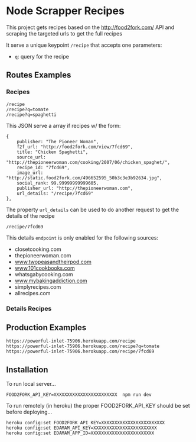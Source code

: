 # Node Scrapper Recipes

This project gets recipes based on the http://food2fork.com/ API and scraping the targeted urls to get the full recipes

It serve a unique keypoint `/recipe` that accepts one parameters:
- `q`: query for the recipe

## Routes Examples

### Recipes

    /recipe
    /recipe?q=tomate
    /recipe?q=spaghetti

This JSON serve a array if recipes w/ the form:

    {
        publisher: "The Pioneer Woman",
        f2f_url: "http://food2fork.com/view/7fcd69",
        title: "Chicken Spaghetti",
        source_url: "http://thepioneerwoman.com/cooking/2007/06/chicken_spaghet/",
        recipe_id: "7fcd69",
        image_url: "http://static.food2fork.com/496652595_50b3c3e3b92634.jpg",
        social_rank: 99.99999999999605,
        publisher_url: "http://thepioneerwoman.com",
        url_details: "/recipe/7fcd69"
    },

The property `url_details` can be used to do another request to get the details of the recipe

    /recipe/7fcd69

This details `endpoint` is only enabled for the following sources:

- closetcooking.com
- thepioneerwoman.com
- www.twopeasandtheirpod.com
- www.101cookbooks.com
- whatsgabycooking.com
- www.mybakingaddiction.com
- simplyrecipes.com
- allrecipes.com

### Details Recipes

## Production Examples

    https://powerful-inlet-75906.herokuapp.com/recipe
    https://powerful-inlet-75906.herokuapp.com/recipe?q=tomate
    https://powerful-inlet-75906.herokuapp.com/recipe/7fcd69

## Installation

To run local server...

    FOOD2FORK_API_KEY=XXXXXXXXXXXXXXXXXXXXXXXX  npm run dev

To run remotely (in heroku) the proper FOOD2FORK_API_KEY should be set before deploying...

    heroku config:set FOOD2FORK_API_KEY=XXXXXXXXXXXXXXXXXXXXXXXX
    heroku config:set EDAMAM_API_KEY=XXXXXXXXXXXXXXXXXXXXXXXX
    heroku config:set EDAMAM_APP_ID=XXXXXXXXXXXXXXXXXXXXXXXX
